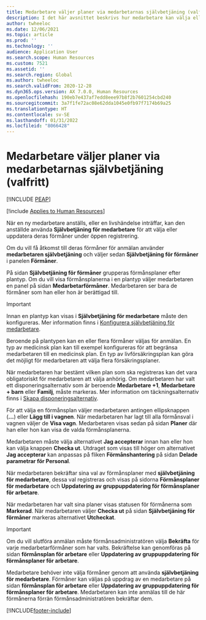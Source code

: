 ```yaml
---
title: Medarbetare väljer planer via medarbetarnas självbetjäning (valfritt)
description: I det här avsnittet beskrivs hur medarbetare kan välja eller uppdatera sina förmåner.
author: twheeloc
ms.date: 12/06/2021
ms.topic: article
ms.prod: ''
ms.technology: ''
audience: Application User
ms.search.scope: Human Resources
ms.custom: 7521
ms.assetid: ''
ms.search.region: Global
ms.author: twheeloc
ms.search.validFrom: 2020-12-28
ms.dyn365.ops.version: AX 7.0.0, Human Resources
ms.openlocfilehash: 190eb7e437af7edd8eee97b8f2b7601254cbd240
ms.sourcegitcommit: 3a7f1fe72ac08e62dda1045e0fb97f7174b69a25
ms.translationtype: HT
ms.contentlocale: sv-SE
ms.lasthandoff: 01/31/2022
ms.locfileid: "8066428"
---
```

# <a name="employees-select-plans-by-using-employee-self-service-optional"></a>Medarbetare väljer planer via medarbetarnas självbetjäning (valfritt)


[!INCLUDE [PEAP](../includes/peap-2.md)]

[!include [Applies to Human Resources](../includes/applies-to-hr.md)]

När en ny medarbetare anställs, eller en livshändelse inträffar, kan den anställde använda **Självbetjäning för medarbetare** för att välja eller uppdatera deras förmåner under öppen registrering.

Om du vill få åtkomst till deras förmåner för anmälan använder **medarbetaren självbetjäning** och väljer sedan **Självbetjäning för förmåner** i panelen **Förmåner**.

På sidan **Självbetjäning för förmåner** grupperas förmånsplaner efter plantyp. Om du vill visa förmånsplanerna i en plantyp väljer medarbetaren en panel på sidan **Medarbetarförmåner**. Medarbetaren ser bara de förmåner som han eller hon är berättigad till.

> [!IMPORTANT]
> Innan en plantyp kan visas i **Självbetjäning för medarbetare** måste den konfigureras. Mer information finns i [Konfigurera självbetjäning för medarbetare](/hr-benefits-setup-employee-self-service.md).

Beroende på plantypen kan en eller flera förmåner väljas för anmälan. En typ av medicinsk plan kan till exempel konfigureras för att begränsa medarbetaren till en medicinsk plan. En typ av livförsäkringsplan kan göra det möjligt för medarbetaren att välja flera försäkringsplaner.

När medarbetaren har bestämt vilken plan som ska registreras kan det vara obligatoriskt för medarbetaren att välja anhörig. Om medarbetaren har valt ett disponeringsalternativ som är beroende **Medarbetare +1**, **Medarbetare + barn** eller **Familj**, måste markeras. Mer information om täckningsalternativ finns i [Skapa disponeringsalternativ](/hr-benefits-setup-coverage-options.md).

För att välja en förmånsplan väljer medarbetaren antingen ellipsknappen (**...**) eller **Lägg till i vagnen**. När medarbetaren har lagt till alla förmånsval i vagnen väljer de **Visa vagn**. Medarbetaren visas sedan på sidan **Planer** där han eller hon kan visa de valda förmånsplanerna.

Medarbetaren måste välja alternativet **Jag accepterar** innan han eller hon kan välja knappen **Checka ut**. Utdraget som visas till höger om alternativet **Jag accepterar** kan anpassas på fliken **Förmånshantering** på sidan **Delade parametrar för Personal**.

När medarbetaren bekräftar sina val av förmånsplaner med **självbetjäning för medarbetare**, dessa val registreras och visas på sidorna **Förmånsplaner för medarbetare** och **Uppdatering av gruppuppdatering för förmånsplaner för arbetare**.

När medarbetaren har valt sina planer visas statusen för förmånerna som **Markerad**. När medarbetaren väljer **Checka ut** på sidan **Självbetjäning för förmåner** markeras alternativet **Utcheckat**.

> [!IMPORTANT]
> Om du vill slutföra anmälan måste förmånsadministratören välja **Bekräfta** för varje medarbetarförmåner som har valts. Bekräftelse kan genomföras på sidan **förmånsplan för arbetare** eller **Uppdatering av gruppuppdatering för förmånsplaner för arbetare**.
>

Medarbetare behöver inte välja förmåner genom att använda **självbetjäning för medarbetare**. Förmåner kan väljas på uppdrag av en medarbetare på sidan **förmånsplan för arbetare** eller **Uppdatering av gruppuppdatering för förmånsplaner för arbetare**. Medarbetaren kan inte anmälas till de här förmånerna förrän förmånsadministratören bekräftar dem.

[!INCLUDE[footer-include](../includes/footer-banner.md)]
